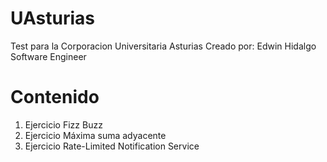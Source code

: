 # UAsturias

Test para la Corporacion Universitaria Asturias
Creado por: Edwin Hidalgo
Software Engineer

# Contenido

1. Ejercicio Fizz Buzz
2. Ejercicio Máxima suma adyacente
3. Ejercicio Rate-Limited Notification Service